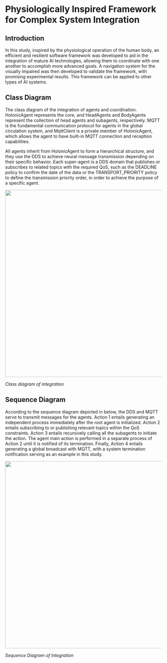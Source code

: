 # Physiologically Inspired Framework for Complex System Integration



## Introduction
In this study, inspired by the physiological operation of the human body, an efficient and resilient software framework was developed to aid in the integration of mature AI technologies, allowing them to coordinate with one another to accomplish more advanced goals. A navigation system for the visually impaired was then developed to validate the framework, with promising experimental results. This framework can be applied to other types of AI systems.


## Class Diagram
The class diagram of the integration of agents and coordination. HolonicAgent represents the core, and HeadAgents and BodyAgents represent the collection of head agents and subagents, respectively. MQTT is the fundamental communication protocol for agents in the global circulation system, and MqttClient is a private member of HolonicAgent, which allows the agent to have built-in MQTT connection and reception capabilities.

All agents inherit from HolonicAgent to form a hierarchical structure, and they use the DDS to achieve neural message transmission depending on their specific behavior. Each super-agent is a DDS domain that publishes or subscribes to related topics with the required QoS, such as the DEADLINE policy to confirm the date of the data or the TRANSPORT_PRIORITY policy to define the transmission priority order, in order to achieve the purpose of a specific agent.

<img src="https://i.imgur.com/9vIa7JH.png" width="600"/>

*Class diagram of integration*


## Sequence Diagram
According to the sequence diagram depicted in below, the DDS and MQTT serve to transmit messages for the agents. Action 1 entails generating an independent process immediately after the root agent is initialized. Action 2 entails subscribing to or publishing relevant topics within the QoS constraints. Action 3 entails recursively calling all the subagents to initiate the action. The agent main action is performed in a separate process of Action 2 until it is notified of its termination. Finally, Action 4 entails generating a global broadcast with MQTT, with a system termination notification serving as an example in this study.

<img src="https://i.imgur.com/6lA3w1X.png" width="600"/>

*Sequence Diagram of Integration*

